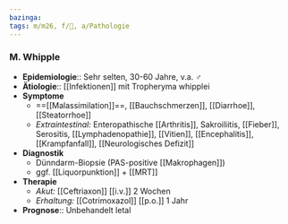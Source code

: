 ```yaml
---
bazinga: 
tags: m/m26, f/🦠, a/Pathologie
---
```

### M. Whipple
- **Epidemiologie**:: Sehr selten, 30-60 Jahre, v.a. ♂
- **Ätiologie**:: [[Infektionen]] mit Tropheryma whipplei
- **Symptome**
	- ==[[Malassimilation]]==, [[Bauchschmerzen]], [[Diarrhoe]], [[Steatorrhoe]]
	- *Extraintestinal:* Enteropathische [[Arthritis]], Sakroiliitis, [[Fieber]], Serositis, [[Lymphadenopathie]], [[Vitien]], [[Encephalitis]], [[Krampfanfall]], [[Neurologisches Defizit]]
- **Diagnostik**
	- Dünndarm-Biopsie (PAS-positive [[Makrophagen]])
	- ggf. [[Liquorpunktion]] + [[MRT]]
- **Therapie**
	- *Akut:* [[Ceftriaxon]] [[i.v.]] 2 Wochen
	- *Erhaltung:* [[Cotrimoxazol]] [[p.o.]] 1 Jahr
- **Prognose**:: Unbehandelt letal